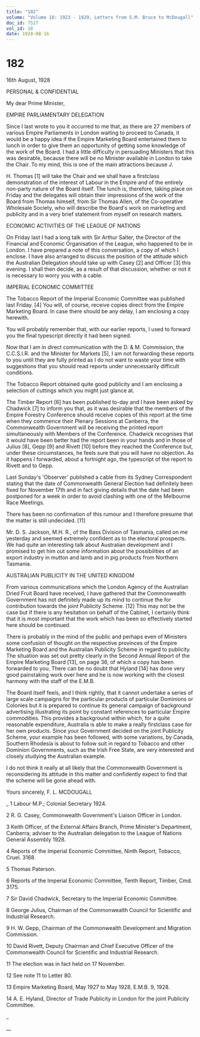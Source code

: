 ```yaml
---
title: "182"
volume: "Volume 18: 1923 - 1929, Letters from S.M. Bruce to McDougall"
doc_id: 7527
vol_id: 18
date: 1928-08-16
---
```


# 182

16th August, 1928

PERSONAL &amp; CONFIDENTIAL

My dear Prime Minister,

EMPIRE PARLIAMENTARY DELEGATION

Since I last wrote to you it occurred to me that, as there are 27 members of various Empire Parliaments in London waiting to proceed to Canada, it would be a happy idea if the Empire Marketing Board entertained them to lunch in order to give them an opportunity of getting some knowledge of the work of the Board. I had a little difficulty in persuading Ministers that this was desirable, because there will be no Minister available in London to take the Chair. To my mind, this is one of the main attractions because J.

H. Thomas [1] will take the Chair and we shall have a firstclass demonstration of the interest of Labour in the Empire and of the entirely non-party nature of the Board itself. The lunch is, therefore, taking place on Friday and the delegates will obtain their impressions of the work of the Board from Thomas himself, from Sir Thomas Allen, of the Co-operative Wholesale Society, who will describe the Board's work on marketing and publicity and in a very brief statement from myself on research matters.

ECONOMIC ACTIVITIES OF THE LEAGUE OF NATIONS

On Friday last I had a long talk with Sir Arthur Salter, the Director of the Financial and Economic Organisation of the League, who happened to be in London. I have prepared a note of this conversation, a copy of which I enclose. I have also arranged to discuss the position of the attitude which the Australian Delegation should take up with Casey [2] and Officer [3] this evening. I shall then decide, as a result of that discussion, whether or not it is necessary to worry you with a cable.

IMPERIAL ECONOMIC COMMITTEE

The Tobacco Report of the Imperial Economic Committee was published last Friday. [4] You will, of course, receive copies direct from the Empire Marketing Board. In case there should be any delay, I am enclosing a copy herewith.

You will probably remember that, with our earlier reports, I used to forward you the final typescript directly it had been signed.

Now that I am in direct communication with the D. &amp; M. Commission, the C.C.S.I.R. and the Minister for Markets [5], I am not forwarding these reports to you until they are fully printed as I do not want to waste your time with suggestions that you should read reports under unnecessarily difficult conditions.

The Tobacco Report obtained quite good publicity and I am enclosing a selection of cuttings which you might just glance at.

The Timber Report [6] has been published to-day and I have been asked by Chadwick [7] to inform you that, as it was desirable that the members of the Empire Forestry Conference should receive copies of this report at the time when they commence their Plenary Sessions at Canberra, the Commonwealth Government will be receiving the printed report simultaneously with Members of the Conference. Chadwick recognises that it would have been better had the report been in your hands and in those of Julius [8], Gepp [9] and Rivett [10] before they reached the Conference but, under these circumstances, he feels sure that you will have no objection. As it happens I forwarded, about a fortnight ago, the typescript of the report to Rivett and to Gepp.

Last Sunday's 'Observer' published a cable from its Sydney Correspondent stating that the date of Commonwealth General Election had definitely been fixed for November 17th and in fact giving details that the date had been postponed for a week in order to avoid clashing with one of the Melbourne Race Meetings.

There has been no confirmation of this rumour and I therefore presume that the matter is still undecided. [11]

Mr. D. S. Jackson, M.H. R., of the Bass Division of Tasmania, called on me yesterday and seemed extremely confident as to the electoral prospects. We had quite an interesting talk about Australian development and I promised to get him out some information about the possibilities of an export industry in mutton and lamb and in pig products from Northern Tasmania.

AUSTRALIAN PUBLICITY IN THE UNITED KINGDOM

From various communications which the London Agency of the Australian Dried Fruit Board have received, I have gathered that the Commonwealth Government has not definitely made up its mind to continue the for contribution towards the joint Publicity Scheme. [12] This may not be the case but if there is any hesitation on behalf of the Cabinet, I certainly think that it is most important that the work which has been so effectively started here should be continued.

There is probably in the mind of the public and perhaps even of Ministers some confusion of thought on the respective provinces of the Empire Marketing Board and the Australian Publicity Scheme in regard to publicity. The situation was set out pretty clearly in the Second Annual Report of the Empire Marketing Board [13], on page 36, of which a copy has been forwarded to you. There can be no doubt that Hyland [14] has done very good painstaking work over here and he is now working with the closest harmony with the staff of the E.M.B.

The Board itself feels, and I think rightly, that it cannot undertake a series of large scale campaigns for the particular products of particular Dominions or Colonies but it is prepared to continue its general campaign of background advertising illustrating its point by constant references to particular Empire commodities. This provides a background within which, for a quite reasonable expenditure, Australia is able to make a really firstclass case for her own products. Since your Government decided on the joint Publicity Scheme, your example has been followed, with some variations, by Canada, Southern Rhodesia is about to follow suit in regard to Tobacco and other Dominion Governments, such as the Irish Free State, are very interested and closely studying the Australian example.

I do not think it really at all likely that the Commonwealth Government is reconsidering its attitude in this matter and confidently expect to find that the scheme will be gone ahead with.

Yours sincerely, F. L. MCDOUGALL 

_ 1 Labour M.P.; Colonial Secretary 1924.

2 R. G. Casey, Commonwealth Government's Liaison Officer in London.

3 Keith Officer, of the External Affairs Branch, Prime Minister's Department, Canberra; adviser to the Australian delegation to the League of Nations General Assembly 1928.

4 Reports of the Imperial Economic Committee, Ninth Report, Tobacco, Cruel. 3168.

5 Thomas Paterson.

6 Reports of the Imperial Economic Committee, Tenth Report, Timber, Cmd. 3175.

7 Sir David Chadwick, Secretary to the Imperial Economic Committee.

8 George Julius, Chairman of the Commonwealth Council for Scientific and Industrial Research.

9 H. W. Gepp, Chairman of the Commonwealth Development and Migration Commission.

10 David Rivett, Deputy Chairman and Chief Executive Officer of the Commonwealth Council for Scientific and Industrial Research.

11 The election was in fact held on 17 November.

12 See note 11 to Letter 80.

13 Empire Marketing Board, May 1927 to May 1928, E.M.B. 9, 1928.

14 A. E. Hyland, Director of Trade Publicity in London for the joint Publicity Committee.

_

__
